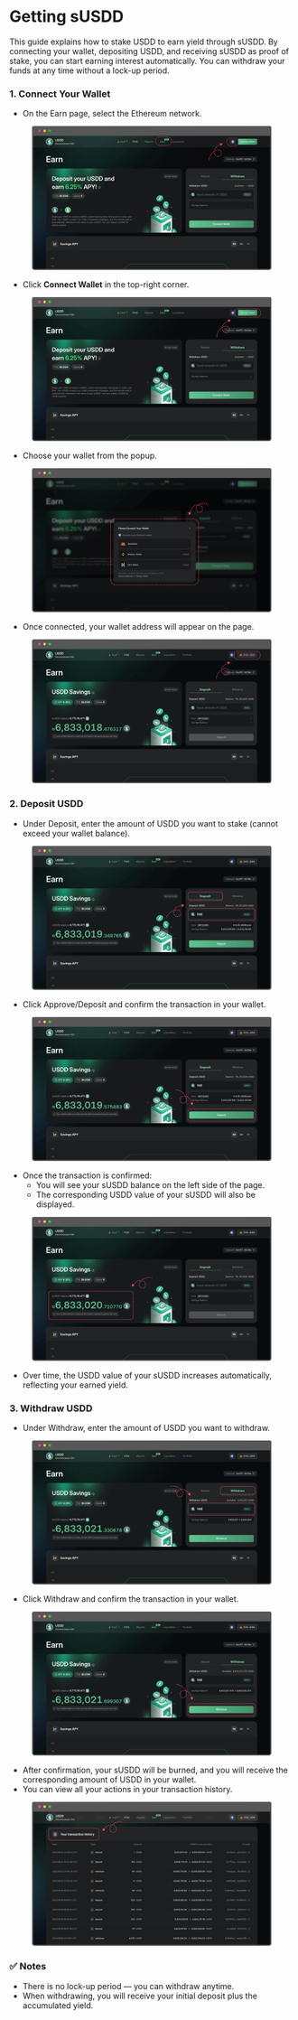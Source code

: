 # Getting sUSDD

This guide explains how to stake USDD to earn yield through sUSDD. By connecting your wallet, depositing USDD, and receiving sUSDD as proof of stake, you can start earning interest automatically. You can withdraw your funds at any time without a lock-up period.

### &#x20;1. Connect Your Wallet

* On the Earn page, select the Ethereum network.

<figure><img src="../.gitbook/assets/32 2 (1).png" alt=""><figcaption></figcaption></figure>

* Click **Connect Wallet** in the top-right corner.

<figure><img src="../.gitbook/assets/33.png" alt=""><figcaption></figcaption></figure>

* Choose your wallet from the popup.

<figure><img src="../.gitbook/assets/34.png" alt=""><figcaption></figcaption></figure>

* Once connected, your wallet address will appear on the page.

<figure><img src="../.gitbook/assets/35.png" alt=""><figcaption></figcaption></figure>

### 2. Deposit USDD

* Under Deposit, enter the amount of USDD you want to stake (cannot exceed your wallet balance).

<figure><img src="../.gitbook/assets/36.png" alt=""><figcaption></figcaption></figure>

* Click Approve/Deposit and confirm the transaction in your wallet.

<figure><img src="../.gitbook/assets/37.png" alt=""><figcaption></figcaption></figure>

* Once the transaction is confirmed:
  * You will see your sUSDD balance on the left side of the page.
  * The corresponding USDD value of your sUSDD will also be displayed.

<figure><img src="../.gitbook/assets/38.png" alt=""><figcaption></figcaption></figure>

* Over time, the USDD value of your sUSDD increases automatically, reflecting your earned yield.

### 3. Withdraw USDD

* Under Withdraw, enter the amount of USDD you want to withdraw.

<figure><img src="../.gitbook/assets/39.png" alt=""><figcaption></figcaption></figure>

* Click Withdraw and confirm the transaction in your wallet.

<figure><img src="../.gitbook/assets/40.png" alt=""><figcaption></figcaption></figure>

* After confirmation, your sUSDD will be burned, and you will receive the corresponding amount of USDD in your wallet.
* You can view all your actions in your transaction history.

<figure><img src="../.gitbook/assets/41.png" alt=""><figcaption></figcaption></figure>

### ✅ Notes

* There is no lock-up period — you can withdraw anytime.
* When withdrawing, you will receive your initial deposit plus the accumulated yield.
